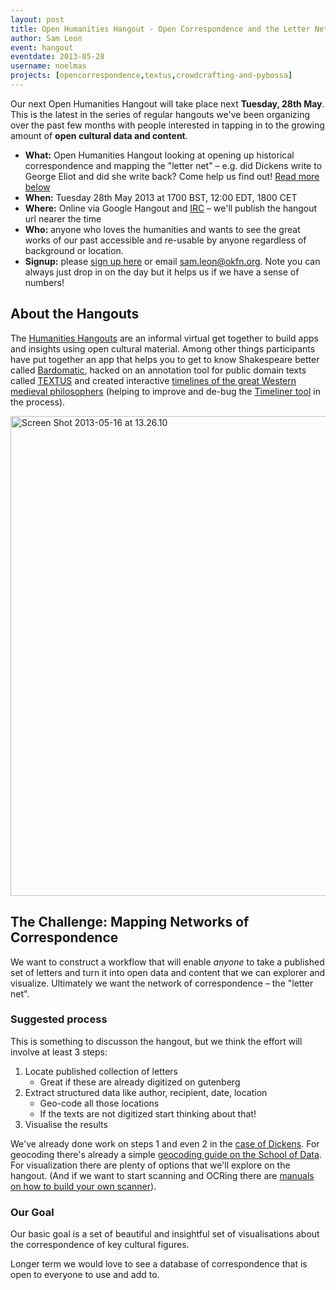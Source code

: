 ```yaml
---
layout: post
title: Open Humanities Hangout - Open Correspondence and the Letter Net
author: Sam Leon
event: hangout
eventdate: 2013-05-28
username: noelmas
projects: [opencorrespondence,textus,crowdcrafting-and-pybossa]
---
```


Our next Open Humanities Hangout will take place next **Tuesday, 28th May**. This is the latest in the series of regular hangouts we've been organizing over the past few months with people interested in tapping in to the growing amount of **open cultural data and content**.

* **What:** Open Humanities Hangout looking at opening up historical correspondence and mapping the "letter net" &ndash; e.g. did Dickens write to George Eliot and did she write back? Come help us find out! [Read more below](#more)
* **When:** Tuesday 28th May 2013 at 1700 BST, 12:00 EDT, 1800 CET
* **Where:** Online via Google Hangout and [IRC](/contact) &ndash; we'll publish the hangout url nearer the time
* **Who:** anyone who loves the humanities and wants to see the great works of our past accessible and re-usable by anyone regardless of background or location.
* **Signup:** please [sign up here][signup] or email sam.leon@okfn.org. Note you can always just drop in on the day but it helps us if we have a sense of numbers!

[signup]: https://docs.google.com/a/okfn.org/document/d/1WIzi7n3D5_c7QtaGKQAFbm7bMGmi-u_vjmI5NX8MWJA/edit#

## About the Hangouts

The [Humanities Hangouts](/events/hangouts/) are an informal virtual get together to build apps and insights using open cultural material. Among other things participants have put together an app that helps you to get to know Shakespeare better called [Bardomatic](http://crowdcrafting.org/app/bardomatic/), hacked on an annotation tool for public domain texts called [TEXTUS](http://textusproject.org) and created interactive [timelines of the great Western medieval philosophers](http://timeliner.okfnlabs.org/) (helping to improve and de-bug the [Timeliner tool](http://timeliner.okfnlabs.org/) in the process).

<img src="http://farm6.staticflickr.com/5323/8768093210_3343870b2a_c.jpg" alt="Screen Shot 2013-05-16 at 13.26.10" width="1272" height="768" class="aligncenter size-full wp-image-2185" />

<h2 id="more">The Challenge: Mapping Networks of Correspondence</h2>

We want to construct a workflow that will enable *anyone* to take a published set of letters and turn it into open data and content that we can explorer and visualize. Ultimately we want the network of correspondence &ndash; the "letter net".

### Suggested process

This is something to discusson the hangout, but we think the effort will involve at least 3 steps:

  1. Locate published collection of letters
     * Great if these are already digitized on gutenberg
  2. Extract structured data like author, recipient, date, location
     * Geo-code all those locations
     * If the texts are not digitized start thinking about that!
  4. Visualise the results

We've already done work on steps 1 and even 2 in the [case of Dickens](https://github.com/okfn/openletters). For geocoding there's already a simple [geocoding guide on the School of Data](http://schoolofdata.org/2013/02/19/geocoding-part-i-introduction-to-geocoding/). For visualization there are plenty of options that we'll explore on the hangout. (And if we want to start scanning and OCRing there are [manuals on how to build your own scanner](http://www.diybookscanner.org/)).

### Our Goal

Our basic goal is a set of beautiful and insightful set of visualisations about the correspondence of key cultural figures.

Longer term we would love to see a database of correspondence that is open to everyone to use and add to.

